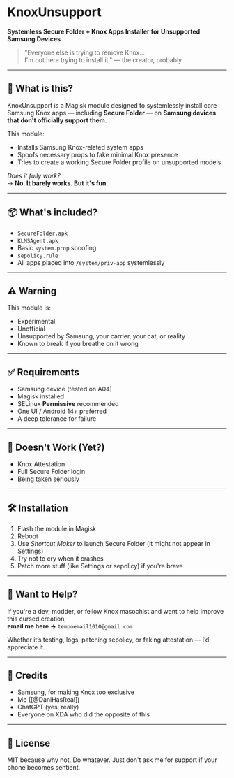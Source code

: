 # KnoxUnsupport
**Systemless Secure Folder + Knox Apps Installer for Unsupported Samsung Devices**

> "Everyone else is trying to remove Knox...  
> I'm out here trying to install it." — the creator, probably

---

## 🧠 What is this?

KnoxUnsupport is a Magisk module designed to systemlessly install core Samsung Knox apps — including **Secure Folder** — on **Samsung devices that don't officially support them**.

This module:
- Installs Samsung Knox-related system apps
- Spoofs necessary props to fake minimal Knox presence
- Tries to create a working Secure Folder profile on unsupported models

*Does it fully work?*  
→ **No. It barely works. But it's fun.**

---

## 📦 What's included?

- `SecureFolder.apk`
- `KLMSAgent.apk`
- Basic `system.prop` spoofing
- `sepolicy.rule`
- All apps placed into `/system/priv-app` systemlessly

---

## ⚠️ Warning

This module is:
- Experimental  
- Unofficial  
- Unsupported by Samsung, your carrier, your cat, or reality  
- Known to break if you breathe on it wrong

---

## ✅ Requirements

- Samsung device (tested on A04)  
- Magisk installed  
- SELinux **Permissive** recommended  
- One UI / Android 14+ preferred  
- A deep tolerance for failure

---

## 🚫 Doesn't Work (Yet?)

- Knox Attestation  
- Full Secure Folder login  
- Being taken seriously

---

## 🛠️ Installation

1. Flash the module in Magisk  
2. Reboot  
3. Use *Shortcut Maker* to launch Secure Folder (it might not appear in Settings)  
4. Try not to cry when it crashes  
5. Patch more stuff (like Settings or sepolicy) if you're brave

---

## 🙋 Want to Help?

If you're a dev, modder, or fellow Knox masochist and want to help improve this cursed creation,  
**email me here →** `tempoemail1010@gmail.com`

Whether it’s testing, logs, patching sepolicy, or faking attestation — I’d appreciate it.

---

## 🙏 Credits

- Samsung, for making Knox too exclusive  
- Me ([@DaniHasReal])  
- ChatGPT (yes, really)  
- Everyone on XDA who did the opposite of this

---

## 🧪 License

MIT because why not. Do whatever. Just don't ask me for support if your phone becomes sentient.

